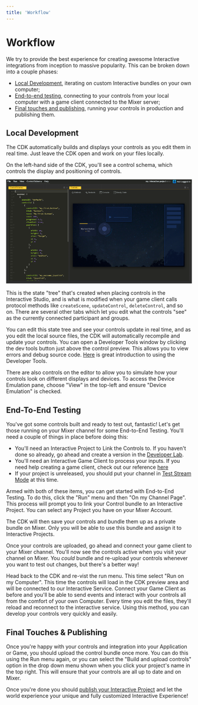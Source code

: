 ```yaml
---
title: 'Workflow'
---
```


# Workflow
We try to provide the best experience for creating awesome Interactive integrations from inception to massive popularity. This can be broken down into a couple phases:

- [Local Development](#local-development), iterating on custom Interactive bundles on your own computer;
- [End-to-end testing](#end-to-end-testing), connecting to your controls from your local computer with a game client connected to the Mixer server;
- [Final touches and publishing](#final-touches-publishing), running your controls in production and publishing them.

## Local Development

The CDK automatically builds and displays your controls as you edit them in real time. Just leave the CDK open and work on your files locally.

On the left-hand side of the CDK, you'll see a control schema, which controls the display and positioning of controls.

![](./cdkOverview.png?classes=caption "Overview of CDK showing various sections")

This is the state "tree" that's created when placing controls in the Interactive Studio, and is what is modified when your game client calls protocol methods like `createScene`, `updateControl`, `deleteControl`, and so on. There are several other tabs which let you edit what the controls "see" as the currently connected participant and groups.

You can edit this state tree and see your controls update in real time, and as you edit the local source files, the CDK will automatically recompile and update your controls. You can open a Developer Tools window by clicking the dev tools button just above the control preview. This allows you to view errors and debug source code. [Here](https://developer.chrome.com/devtools) is great introduction to using the Developer Tools.

There are also controls on the editor to allow you to simulate how your controls look on different displays and devices. To access the Device Emulation pane, choose "View" in the top-left and ensure "Device Emulation" is checked.

## End-To-End Testing

You've got some controls built and ready to test out, fantastic! Let's get those running on your Mixer channel for some End-to-End Testing. You'll need a couple of things in place before doing this:


- You'll need an Interactive Project to Link the Controls to. If you haven't done so already, go ahead and create a version in the [Developer Lab](https://mixer.com/lab/interactive).
- You'll need an Interactive Game Client to process your inputs. If you need help creating a game client, check out our reference [here](/guides/mixplay/customcontrols/gameclients)
- If your project is unreleased, you should put your channel in [Test Stream Mode](/guides/test-streams/introduction) at this time.

Armed with both of these items, you can get started with End-to-End Testing. To do this, click the "Run" menu and then "On my Channel Page". This process will prompt you to link your Control bundle to an Interactive Project. You can select any Project you have on your Mixer Account.

The CDK will then save your controls and bundle them up as a private bundle on Mixer. Only you will be able to use this bundle and assign it to Interactive Projects.

Once your controls are uploaded, go ahead and connect your game client to your Mixer channel. You'll now see the controls active when you visit your channel on Mixer. You _could_ bundle and re-upload your controls whenever you want to test out changes, but there's a better way!

Head back to the CDK and re-vist the run menu. This time select "Run on my Computer". This time the controls will load in the CDK preview area and will be connected to our Interactive Service. Connect your Game Client as before and you'll be able to send events and interact with your controls all from the comfort of your own Computer. Every time you edit the files, they'll reload and reconnect to the interactive service. Using this method, you can develop your controls very quickly and easily.

## Final Touches &amp; Publishing

Once you're happy with your controls and integration into your Application or Game, you should upload the control bundle once more. You can do this using the Run menu again, or you can select the "Build and upload controls" option in the drop down menu shown when you click your project's name in the top right. This will ensure that your controls are all up to date and on Mixer.

Once you're done you should [publish your Interactive Project](/guides/mixplay/introduction#publishing-your-project) and let the world experience your unique and fully customized Interactive Experience!
